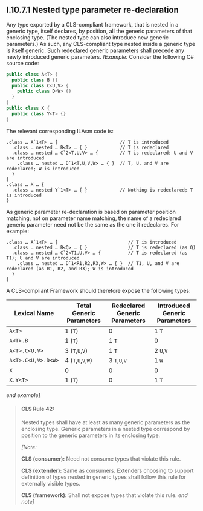 ## I.10.7.1 Nested type parameter re-declaration

Any type exported by a CLS-compliant framework, that is nested in a generic type, itself declares, by position, all the generic parameters of that enclosing type. (The nested type can also introduce new generic parameters.) As such, any CLS-compliant type nested inside a generic type is itself generic. Such redeclared generic parameters shall precede any newly introduced generic parameters. _[Example:_ Consider the following C# source code:

 ```csharp
 public class A<T> {
   public class B {}
   public class C<U,V> {
     public class D<W> {}
   }
 }
 public class X {
   public class Y<T> {}
 }
 ```

The relevant corresponding ILAsm code is:

 ```il
 .class … A`1<T> … {                       // T is introduced
   .class … nested … B<T> … { }            // T is redeclared
   .class … nested … C`2<T,U,V> … {        // T is redeclared; U and V are introduced
     .class … nested … D`1<T,U,V,W> … { }  // T, U, and V are redeclared; W is introduced
   }
 }
 .class … X … {
   .class … nested Y`1<T> … { }            // Nothing is redeclared; T is introduced
 }
 ```

As generic parameter re-declaration is based on parameter position matching, not on parameter name matching, the name of a redeclared generic parameter need not be the same as the one it redeclares. For example:

 ```il
 .class … A`1<T> … {                          // T is introduced
   .class … nested … B<Q> … { }               // T is redeclared (as Q)
   .class … nested … C`2<T1,U,V> … {          // T is redeclared (as T1); U and V are introduced
     .class … nested … D`1<R1,R2,R3,W> … { }  // T1, U, and V are redeclared (as R1, R2, and R3); W is introduced
   }
 }
 ```

A CLS-compliant Framework should therefore expose the following types:

 Lexical Name | Total Generic Parameters | Redeclared Generic Parameters | Introduced Generic Parameters 
 ---- | ---- | ---- | ----
 `A<T>` | 1 (`T`) | 0 | 1 `T`
 `A<T>.B` | 1 (`T`) | 1 `T` | 0
 `A<T>.C<U,V>` | 3 (`T`,`U`,`V`) | 1 `T` | 2 `U`,`V`
 `A<T>.C<U,V>.D<W>` | 4 (`T`,`U`,`V`,`W`) | 3 `T`,`U`,`V` | 1 `W`
 `X` | 0 | 0 | 0
 `X.Y<T>` | 1 (`T`) | 0 | 1 `T`

_end example]_

 > #### CLS Rule 42:
 > 
 > Nested types shall have at least as many generic parameters as the enclosing type. Generic parameters in a nested type correspond by position to the generic parameters in its enclosing type.
 >
 > _[Note:_
 >
 > **CLS (consumer):** Need not consume types that violate this rule.
 >
 > **CLS (extender):** Same as consumers. Extenders choosing to support definition of types nested in generic types shall follow this rule for externally visible types.
 >
 > **CLS (framework):** Shall not expose types that violate this rule. _end note]_
